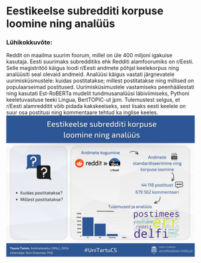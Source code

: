 <h1>Eestikeelse subredditi korpuse loomine ning analüüs</h1>
<h3>Lühikokkuvõte:</h3>
Reddit on maailma suurim foorum, millel on üle 400 miljoni igakuise kasutaja. Eesti suurimaks subredditiks ehk Redditi alamfoorumiks on r/Eesti. Selle magistritöö käigus loodi r/Eesti andmete põhjal keelekorpus ning analüüsiti seal olevaid andmeid. Analüüsi käigus vastati järgnevatele uurimisküsmustele: kuidas postitatakse; millest postitatakse ning millised on populaarseimad postitused. Uurimisküsimustele vastamiseks peenhäälestati ning kasutati Est-RoBERTa mudelit tundmusanalüüsi läbiviimiseks, Pythoni keeletuvastuse teeki Lingua, BertTOPIC-ut jpm. Tulemustest selgus, et r/Eesti alamredditit võib pidada kakskeelseks, sest lisaks eesti keelele on suur osa postitusi ning kommentaare tehtud ka inglise keeles.

<img src="https://raw.githubusercontent.com/taunotamm/DS_MSc_Thesis/main/Tauno_Tamm_abstrakt_v2_ET.jpg">
